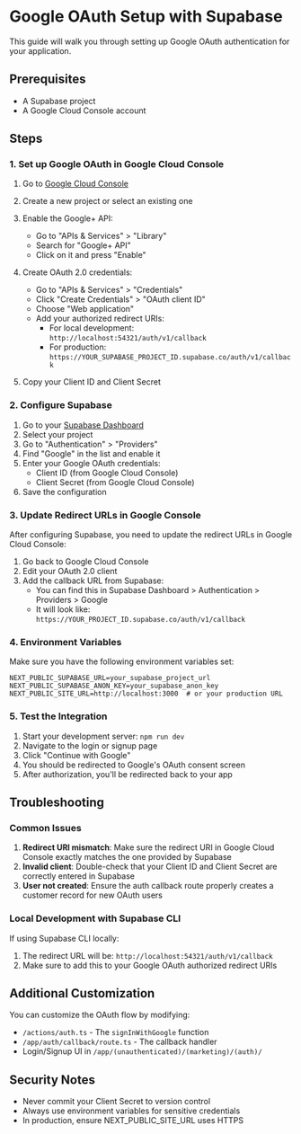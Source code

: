 # Google OAuth Setup with Supabase

This guide will walk you through setting up Google OAuth authentication for your application.

## Prerequisites

- A Supabase project
- A Google Cloud Console account

## Steps

### 1. Set up Google OAuth in Google Cloud Console

1. Go to [Google Cloud Console](https://console.cloud.google.com/)
2. Create a new project or select an existing one
3. Enable the Google+ API:
   - Go to "APIs & Services" > "Library"
   - Search for "Google+ API"
   - Click on it and press "Enable"

4. Create OAuth 2.0 credentials:
   - Go to "APIs & Services" > "Credentials"
   - Click "Create Credentials" > "OAuth client ID"
   - Choose "Web application"
   - Add your authorized redirect URIs:
     - For local development: `http://localhost:54321/auth/v1/callback`
     - For production: `https://YOUR_SUPABASE_PROJECT_ID.supabase.co/auth/v1/callback`

5. Copy your Client ID and Client Secret

### 2. Configure Supabase

1. Go to your [Supabase Dashboard](https://app.supabase.com)
2. Select your project
3. Go to "Authentication" > "Providers"
4. Find "Google" in the list and enable it
5. Enter your Google OAuth credentials:
   - Client ID (from Google Cloud Console)
   - Client Secret (from Google Cloud Console)
6. Save the configuration

### 3. Update Redirect URLs in Google Console

After configuring Supabase, you need to update the redirect URLs in Google Cloud Console:

1. Go back to Google Cloud Console
2. Edit your OAuth 2.0 client
3. Add the callback URL from Supabase:
   - You can find this in Supabase Dashboard > Authentication > Providers > Google
   - It will look like: `https://YOUR_PROJECT_ID.supabase.co/auth/v1/callback`

### 4. Environment Variables

Make sure you have the following environment variables set:

```env
NEXT_PUBLIC_SUPABASE_URL=your_supabase_project_url
NEXT_PUBLIC_SUPABASE_ANON_KEY=your_supabase_anon_key
NEXT_PUBLIC_SITE_URL=http://localhost:3000  # or your production URL
```

### 5. Test the Integration

1. Start your development server: `npm run dev`
2. Navigate to the login or signup page
3. Click "Continue with Google"
4. You should be redirected to Google's OAuth consent screen
5. After authorization, you'll be redirected back to your app

## Troubleshooting

### Common Issues

1. **Redirect URI mismatch**: Make sure the redirect URI in Google Cloud Console exactly matches the one provided by Supabase
2. **Invalid client**: Double-check that your Client ID and Client Secret are correctly entered in Supabase
3. **User not created**: Ensure the auth callback route properly creates a customer record for new OAuth users

### Local Development with Supabase CLI

If using Supabase CLI locally:
1. The redirect URL will be: `http://localhost:54321/auth/v1/callback`
2. Make sure to add this to your Google OAuth authorized redirect URIs

## Additional Customization

You can customize the OAuth flow by modifying:
- `/actions/auth.ts` - The `signInWithGoogle` function
- `/app/auth/callback/route.ts` - The callback handler
- Login/Signup UI in `/app/(unauthenticated)/(marketing)/(auth)/`

## Security Notes

- Never commit your Client Secret to version control
- Always use environment variables for sensitive credentials
- In production, ensure NEXT_PUBLIC_SITE_URL uses HTTPS
